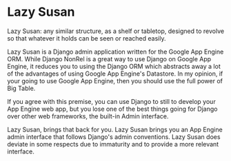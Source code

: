 Lazy Susan
==========

Lazy Susan: any similar structure, as a shelf or tabletop, designed to revolve so
that whatever it holds can be seen or reached easily.

Lazy Susan is a Django admin application written for the Google App Engine ORM.
While Django NonRel is a great way to use Django on Google App Engine, it
reduces you to using the Django ORM which abstracts away a lot of the advantages
of using Google App Engine's Datastore.  In my opinion, if your going to use
Google App Engine, then you should use the full power of Big Table.

If you agree with this premise, you can use Django to still to develop your App
Engine web app, but you lose one of the best things going for Django over other
web frameworks, the built-in Admin interface.

Lazy Susan, brings that back for you.  Lazy Susan brings you an App Engine
admin interface that follows Django's admin conventions.  Lazy Susan does
deviate in some respects due to immaturity and to provide a more relevant
interface.
